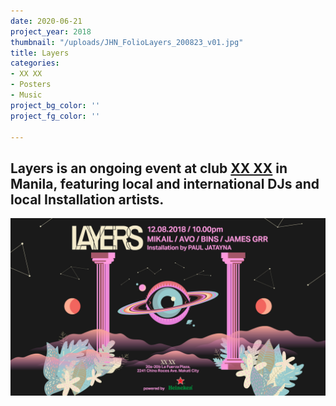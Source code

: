 ```yaml
---
date: 2020-06-21
project_year: 2018
thumbnail: "/uploads/JHN_FolioLayers_200823_v01.jpg"
title: Layers
categories:
- XX XX
- Posters
- Music
project_bg_color: ''
project_fg_color: ''

---
```

## Layers is an ongoing event at club [XX XX](20-20.asia "XX XX") in Manila, featuring local and international DJs and local Installation artists.

![Layers Poster Aug. 12, 2018](/uploads/xxxx_layers_poster_01_181205_v3_facebookcover.jpg "Layers Poster Aug. 12, 2018")
